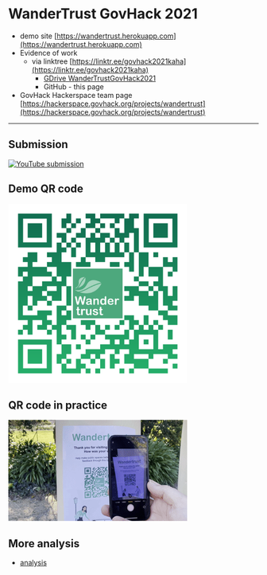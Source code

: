 # WanderTrust GovHack 2021


- demo site [https://wandertrust.herokuapp.com](https://wandertrust.herokuapp.com)
- Evidence of work
  - via linktree [https://linktr.ee/govhack2021kaha](https://linktr.ee/govhack2021kaha)
    - [GDrive WanderTrustGovHack2021](https://drive.google.com/drive/folders/1ET6gHhXMahS108tqoQYUS1U3neLTpAC6)
    - GitHub - this page
- GovHack Hackerspace team page [https://hackerspace.govhack.org/projects/wandertrust](https://hackerspace.govhack.org/projects/wandertrust)

---

## Submission

[![YouTube submission](https://yt-embed.herokuapp.com/embed?v=d__B9l9jGs4)](https://youtu.be/d__B9l9jGs4 "Wander trust GovHack 2021 submission")

## Demo QR code

<img
  src="public/images/wandertrust_herokuapp_com_qr.png" width="360"
  alt="wandertrust QR"/>

## QR code in practice

![wandertrust quick demo](public//images/wander_trust_demo.gif)

## More analysis

- [analysis](./analysis)

